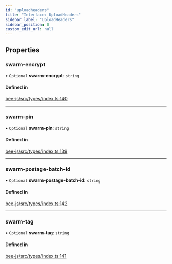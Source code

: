 ```yaml
---
id: "uploadheaders"
title: "Interface: UploadHeaders"
sidebar_label: "UploadHeaders"
sidebar_position: 0
custom_edit_url: null
---
```


## Properties

### swarm-encrypt

• `Optional` **swarm-encrypt**: `string`

#### Defined in

[bee-js/src/types/index.ts:140](https://github.com/ethersphere/bee-js/blob/6f227e1/src/types/index.ts#L140)

___

### swarm-pin

• `Optional` **swarm-pin**: `string`

#### Defined in

[bee-js/src/types/index.ts:139](https://github.com/ethersphere/bee-js/blob/6f227e1/src/types/index.ts#L139)

___

### swarm-postage-batch-id

• `Optional` **swarm-postage-batch-id**: `string`

#### Defined in

[bee-js/src/types/index.ts:142](https://github.com/ethersphere/bee-js/blob/6f227e1/src/types/index.ts#L142)

___

### swarm-tag

• `Optional` **swarm-tag**: `string`

#### Defined in

[bee-js/src/types/index.ts:141](https://github.com/ethersphere/bee-js/blob/6f227e1/src/types/index.ts#L141)
